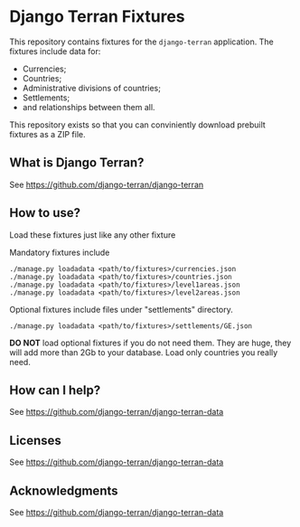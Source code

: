 # Django Terran Fixtures

This repository contains fixtures for the `django-terran` application. The fixtures include data for:

- Currencies;
- Countries;
- Administrative divisions of countries;
- Settlements;
- and relationships between them all.

This repository exists so that you can conviniently download prebuilt fixtures as a ZIP file.

## What is Django Terran?

See https://github.com/django-terran/django-terran

## How to use?

Load these fixtures just like any other fixture

Mandatory fixtures include
```
./manage.py loadadata <path/to/fixtures>/currencies.json
./manage.py loadadata <path/to/fixtures>/countries.json
./manage.py loadadata <path/to/fixtures>/level1areas.json
./manage.py loadadata <path/to/fixtures>/level2areas.json
```
Optional fixtures include files under "settlements" directory.
```
./manage.py loadadata <path/to/fixtures>/settlements/GE.json
```

**DO NOT** load optional fixtures if you do not need them. They are huge, they will add more than 2Gb to your database.
Load only countries you really need.

## How can I help?

See https://github.com/django-terran/django-terran-data

## Licenses

See https://github.com/django-terran/django-terran-data

## Acknowledgments

See https://github.com/django-terran/django-terran-data